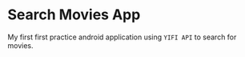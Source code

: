 # Search Movies App
My first first practice android application using `YIFI API` to search for movies. 
